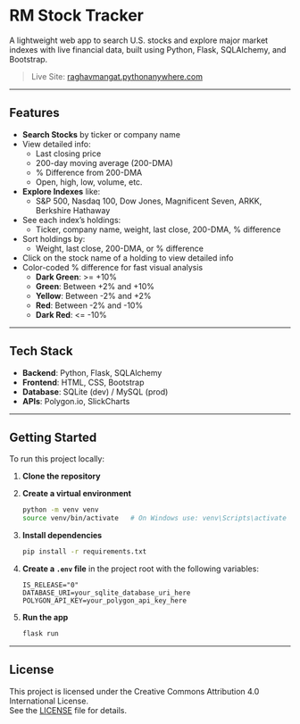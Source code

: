 # RM Stock Tracker

A lightweight web app to search U.S. stocks and explore major market indexes with live financial data, built using Python, Flask, SQLAlchemy, and Bootstrap.

> Live Site: [raghavmangat.pythonanywhere.com](https://raghavmangat.pythonanywhere.com)

---

## Features

- **Search Stocks** by ticker or company name
- View detailed info:
  - Last closing price
  - 200-day moving average (200-DMA)
  - % Difference from 200-DMA
  - Open, high, low, volume, etc.
- **Explore Indexes** like:
  - S&P 500, Nasdaq 100, Dow Jones, Magnificent Seven, ARKK, Berkshire Hathaway
- See each index’s holdings:
  - Ticker, company name, weight, last close, 200-DMA, % difference
- Sort holdings by:
  - Weight, last close, 200-DMA, or % difference
- Click on the stock name of a holding to view detailed info
- Color-coded % difference for fast visual analysis
  - **Dark Green**: >= +10%
  - **Green**: Between +2% and +10%
  - **Yellow**: Between -2% and +2%
  - **Red**: Between -2% and -10%
  - **Dark Red**: <= -10%
---

## Tech Stack

- **Backend**: Python, Flask, SQLAlchemy
- **Frontend**: HTML, CSS, Bootstrap
- **Database**: SQLite (dev) / MySQL (prod)
- **APIs**: Polygon.io, SlickCharts

---

## Getting Started

To run this project locally:

1. **Clone the repository**
2. **Create a virtual environment**

   ```bash
   python -m venv venv
   source venv/bin/activate   # On Windows use: venv\Scripts\activate
   ```

3. **Install dependencies**

   ```bash
   pip install -r requirements.txt
   ```

4. **Create a `.env` file** in the project root with the following variables:

   ```env
   IS_RELEASE="0"
   DATABASE_URI=your_sqlite_database_uri_here
   POLYGON_API_KEY=your_polygon_api_key_here
   ```

5. **Run the app**

   ```bash
   flask run
   ```

---

## License

This project is licensed under the Creative Commons Attribution 4.0 International License.  
See the [LICENSE](./LICENSE.md) file for details.
